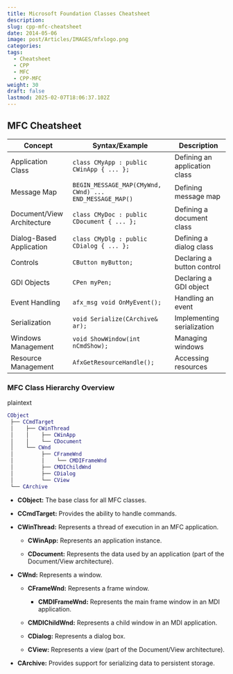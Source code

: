 ```yaml
---
title: Microsoft Foundation Classes Cheatsheet
description: 
slug: cpp-mfc-cheatsheet
date: 2014-05-06
image: post/Articles/IMAGES/mfxlogo.png
categories: 
tags:
  - Cheatsheet
  - CPP
  - MFC
  - CPP-MFC
weight: 30
draft: false
lastmod: 2025-02-07T18:06:37.102Z
---
```

## MFC Cheatsheet

| **Concept**                | **Syntax/Example**                                      | **Description**               |
| -------------------------- | ------------------------------------------------------- | ----------------------------- |
| Application Class          | `class CMyApp : public CWinApp { ... };`                | Defining an application class |
| Message Map                | `BEGIN_MESSAGE_MAP(CMyWnd, CWnd) ... END_MESSAGE_MAP()` | Defining message map          |
| Document/View Architecture | `class CMyDoc : public CDocument { ... };`              | Defining a document class     |
| Dialog-Based Application   | `class CMyDlg : public CDialog { ... };`                | Defining a dialog class       |
| Controls                   | `CButton myButton;`                                     | Declaring a button control    |
| GDI Objects                | `CPen myPen;`                                           | Declaring a GDI object        |
| Event Handling             | `afx_msg void OnMyEvent();`                             | Handling an event             |
| Serialization              | `void Serialize(CArchive& ar);`                         | Implementing serialization    |
| Windows Management         | `void ShowWindow(int nCmdShow);`                        | Managing windows              |
| Resource Management        | `AfxGetResourceHandle();`                               | Accessing resources           |

### MFC Class Hierarchy Overview

plaintext

```lua
CObject
 ├── CCmdTarget
 │    ├── CWinThread
 │    │    ├── CWinApp
 │    │    └── CDocument
 │    └── CWnd
 │         ├── CFrameWnd
 │         │    └── CMDIFrameWnd
 │         ├── CMDIChildWnd
 │         ├── CDialog
 │         └── CView
 └── CArchive
```

* **CObject:** The base class for all MFC classes.

* **CCmdTarget:** Provides the ability to handle commands.

* **CWinThread:** Represents a thread of execution in an MFC application.

  * **CWinApp:** Represents an application instance.

  * **CDocument:** Represents the data used by an application (part of the Document/View architecture).

* **CWnd:** Represents a window.

  * **CFrameWnd:** Represents a frame window.

    * **CMDIFrameWnd:** Represents the main frame window in an MDI application.

  * **CMDIChildWnd:** Represents a child window in an MDI application.

  * **CDialog:** Represents a dialog box.

  * **CView:** Represents a view (part of the Document/View architecture).

* **CArchive:** Provides support for serializing data to persistent storage.
